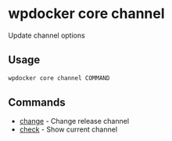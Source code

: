 # wpdocker core channel

Update channel options

## Usage

```bash
wpdocker core channel COMMAND
```

## Commands

- [change](wpdocker%20core%20channel%20change) - Change release channel
- [check](wpdocker%20core%20channel%20check) - Show current channel


